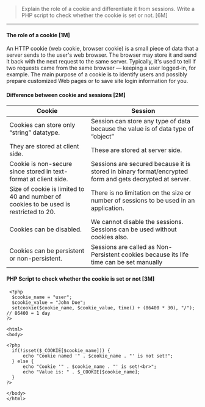 > Explain the role of a cookie and differentiate it from sessions.
Write a PHP script to check whether the cookie is set or not. [6M]
***
#### The role of a cookie [1M]
An HTTP cookie (web cookie, browser cookie) is a small piece of data that a server sends to the user's web browser. 
The browser may store it and send it back with the next request to the same server. 
Typically, it's used to tell if two requests came from the same browser — keeping a user logged-in, for example.
The main purpose of a cookie is to identify users and possibly prepare customized Web pages or to save site login information for you.

#### Difference between cookie and sessions [2M]
|Cookie|Session|
|---|---|
|Cookies can store only “string” datatype.| Session can store any type of data because the value is of data type of “object” |
|They are stored at client side.|These are stored at server side.|
|Cookie is non-secure since stored in text-format at client side.|Sessions are secured because it is stored in binary format/encrypted form and gets decrypted at server.|
|Size of cookie is limited to 40 and number of cookies to be used is restricted to 20.|There is no limitation on the size or number of sessions to be used in an application.|
|Cookies can be disabled.|We cannot disable the sessions. Sessions can be used without cookies also.|
|Cookies can be persistent or non-persistent.|Sessions are called as Non-Persistent cookies because its life time can be set manually|

#### PHP Script to check whether the cookie is set or not [3M]
```
 <?php
  $cookie_name = "user";
  $cookie_value = "John Doe";
  setcookie($cookie_name, $cookie_value, time() + (86400 * 30), "/"); // 86400 = 1 day
?>

<html>
<body>

<?php
  if(!isset($_COOKIE[$cookie_name])) {
      echo "Cookie named '" . $cookie_name . "' is not set!";
  } else {
      echo "Cookie '" . $cookie_name . "' is set!<br>";
      echo "Value is: " . $_COOKIE[$cookie_name];
  }
?>

</body>
</html> 
```
